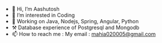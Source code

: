 - 👋 Hi, I’m Aashutosh 
- 👀 I’m interested in Coding
- 🌱 Working on Java, Nodejs, Spring, Angular, Python
- ⚒️ Database experience of Postgresql and Mongodb
- 📫 How to reach me : My email : mahia020005@gmail.com

<!---
MAH0460/MAH0460 is a ✨ special ✨ repository because its `README.md` (this file) appears on your GitHub profile.
You can click the Preview link to take a look at your changes.
--->
